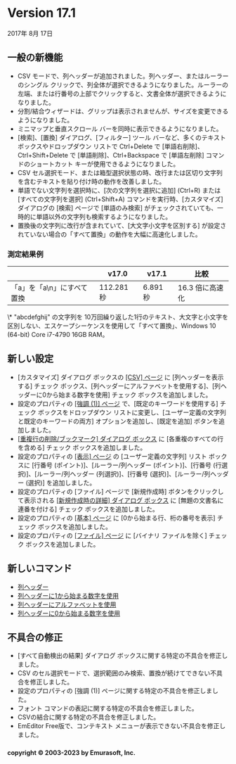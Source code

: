 # Version 17.1

2017年 8月 17日

## 一般の新機能

- CSV モードで、列ヘッダーが追加されました。列ヘッダー、またはルーラーのシングル クリックで、列全体が選択できるようになりました。ルーラーの左端、または行番号の上部でクリックすると、文書全体が選択できるようになりました。
- 分割/結合ウィザードは、グリップは表示されませんが、サイズを変更できるようになりました。
- ミニマップと垂直スクロール バーを同時に表示できるようになりました。
- \[検索\]、\[置換\] ダイアログ、\[フィルター\] ツール バーなど、多くのテキスト ボックスやドロップダウン リストで Ctrl+Delete で \[単語右削除\]、Ctrl+Shift+Delete で \[単語削除\]、Ctrl+Backspace で \[単語左削除\] コマンドのショートカット キーが使用できるようになりました。
- CSV セル選択モード、または箱型選択状態の時、改行または区切り文字列を含むテキストを貼り付け時の動作を改善しました。
- 単語でない文字列を選択時に、\[次の文字列を選択に追加\] (Ctrl+R) または \[すべての文字列を選択\] (Ctrl+Shift+A) コマンドを実行時、\[カスタマイズ\] ダイアログの \[検索\] ページで \[単語のみ検索\] がチェックされていても、一時的に単語以外の文字列も検索するようになりました。
- 置換後の文字列に改行が含まれていて、\[大文字小文字を区別する\] が設定されていない場合の「すべて置換」の動作を大幅に高速化しました。

### 測定結果例

|  | v17.0 | v17.1 | 比較 |
| --- | --- | --- | --- |
| 「a」を「a\\n」にすべて置換 | 112.281 秒 | 6.891 秒 | 16.3 倍に高速化 |

\\* "abcdefghij" の文字列を 10万回繰り返した1行のテキスト、大文字と小文字を区別しない、エスケープシーケンスを使用して「すべて置換」、Windows 10 (64-bit) Core i7-4790 16GB RAM。

## 新しい設定

- \[カスタマイズ\] ダイアログ ボックスの [\[CSV\] ページ](../dlg/customize/csv/index) に \[列ヘッダーを表示する\] チェック ボックス、\[列ヘッダーにアルファベットを使用する\]、\[列ヘッダーに0から始まる数字を使用\] チェック ボックスを追加しました。
- 設定のプロパティの [\[強調 (1)\] ページ](../dlg/properties/highlight1/index) で、\[既定のキーワードを使用する\] チェック ボックスをドロップダウン リストに変更し、\[ユーザー定義の文字列と既定のキーワードの両方\] オプションを追加し、\[既定を追加\] ボタンを追加しました。
- [\[重複行の削除/ブックマーク\] ダイアログ ボックス](../dlg/delete_duplicate_advanced/index) に \[各重複のすべての行を含める\] チェック ボックスを追加しました。
- 設定のプロパティの [\[表示\] ページ](../dlg/properties/display/index) の \[ユーザー定義の文字列\] リスト ボックスに \[行番号 (ポイント)\]、\[ルーラー/列ヘッダー (ポイント)\]、\[行番号 (行選択)\]、\[ルーラー/列ヘッダー (列選択)\]、\[行番号 (選択)\]、\[ルーラー/列ヘッダー (選択)\] を追加しました。
- 設定のプロパティの \[ファイル\] ページで \[新規作成時\] ボタンをクリックして表示される [\[新規作成時の詳細\] ダイアログ ボックス](../dlg/properties/file/new_details/index) に \[無題の文書名に連番を付ける\] チェック ボックスを追加しました。
- 設定のプロパティの [\[基本\] ページ](../dlg/properties/general/index) に \[0から始まる行、桁の番号を表示\] チェック ボックスを追加しました。
- 設定のプロパティの [\[ファイル\] ページ](../dlg/properties/file/index) に \[バイナリ ファイルを除く\] チェック ボックスを追加しました。

## 新しいコマンド

- [列ヘッダー](../cmd/view/header_toggle)
- [列ヘッダーに1から始まる数字を使用](../cmd/view/header_num)
- [列ヘッダーにアルファベットを使用](../cmd/view/header_alpha)
- [列ヘッダーに0から始まる数字を使用](../cmd/view/header_zero_base)

## 不具合の修正

- \[すべて自動検出の結果\] ダイアログ ボックスに関する特定の不具合を修正しました。
- CSV のセル選択モードで、選択範囲のみ検索、置換が続けてできない不具合を修正しました。
- 設定のプロパティの \[強調 (1)\] ページに関する特定の不具合を修正しました。
- フォント コマンドの表記に関する特定の不具合を修正しました。
- CSVの結合に関する特定の不具合を修正しました。
- EmEditor Free版で、コンテキスト メニューが表示できない不具合を修正しました。

### 

#### copyright © 2003-2023 by Emurasoft, Inc.
